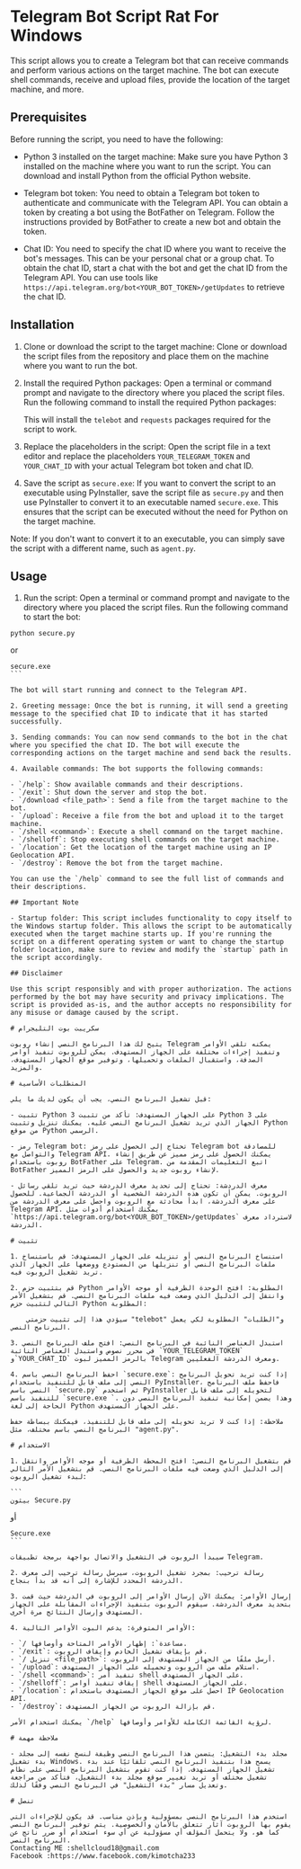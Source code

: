 # Telegram Bot Script Rat For Windows

This script allows you to create a Telegram bot that can receive commands and perform various actions on the target machine. The bot can execute shell commands, receive and upload files, provide the location of the target machine, and more.

## Prerequisites

Before running the script, you need to have the following:

- Python 3 installed on the target machine: Make sure you have Python 3 installed on the machine where you want to run the script. You can download and install Python from the official Python website.

- Telegram bot token: You need to obtain a Telegram bot token to authenticate and communicate with the Telegram API. You can obtain a token by creating a bot using the BotFather on Telegram. Follow the instructions provided by BotFather to create a new bot and obtain the token.

- Chat ID: You need to specify the chat ID where you want to receive the bot's messages. This can be your personal chat or a group chat. To obtain the chat ID, start a chat with the bot and get the chat ID from the Telegram API. You can use tools like `https://api.telegram.org/bot<YOUR_BOT_TOKEN>/getUpdates` to retrieve the chat ID.

## Installation

1. Clone or download the script to the target machine: Clone or download the script files from the repository and place them on the machine where you want to run the bot.

2. Install the required Python packages: Open a terminal or command prompt and navigate to the directory where you placed the script files. Run the following command to install the required Python packages:

   This will install the `telebot` and `requests` packages required for the script to work.

3. Replace the placeholders in the script: Open the script file in a text editor and replace the placeholders `YOUR_TELEGRAM_TOKEN` and `YOUR_CHAT_ID` with your actual Telegram bot token and chat ID.

4. Save the script as `secure.exe`: If you want to convert the script to an executable using PyInstaller, save the script file as `secure.py` and then use PyInstaller to convert it to an executable named `secure.exe`. This ensures that the script can be executed without the need for Python on the target machine.

Note: If you don't want to convert it to an executable, you can simply save the script with a different name, such as `agent.py`.

## Usage

1. Run the script: Open a terminal or command prompt and navigate to the directory where you placed the script files. Run the following command to start the bot:

```
python secure.py
````

or

````
secure.exe
```

The bot will start running and connect to the Telegram API.

2. Greeting message: Once the bot is running, it will send a greeting message to the specified chat ID to indicate that it has started successfully.

3. Sending commands: You can now send commands to the bot in the chat where you specified the chat ID. The bot will execute the corresponding actions on the target machine and send back the results.

4. Available commands: The bot supports the following commands:

- `/help`: Show available commands and their descriptions.
- `/exit`: Shut down the server and stop the bot.
- `/download <file_path>`: Send a file from the target machine to the bot.
- `/upload`: Receive a file from the bot and upload it to the target machine.
- `/shell <command>`: Execute a shell command on the target machine.
- `/shelloff`: Stop executing shell commands on the target machine.
- `/location`: Get the location of the target machine using an IP Geolocation API.
- `/destroy`: Remove the bot from the target machine.

You can use the `/help` command to see the full list of commands and their descriptions.

## Important Note

- Startup folder: This script includes functionality to copy itself to the Windows startup folder. This allows the script to be automatically executed when the target machine starts up. If you're running the script on a different operating system or want to change the startup folder location, make sure to review and modify the `startup` path in the script accordingly.

## Disclaimer

Use this script responsibly and with proper authorization. The actions performed by the bot may have security and privacy implications. The script is provided as-is, and the author accepts no responsibility for any misuse or damage caused by the script.

# سكريبت بوت التليجرام

يتيح لك هذا البرنامج النصي إنشاء روبوت Telegram يمكنه تلقي الأوامر وتنفيذ إجراءات مختلفة على الجهاز المستهدف. يمكن للروبوت تنفيذ أوامر الصدفة، واستقبال الملفات وتحميلها، وتوفير موقع الجهاز المستهدف، والمزيد.

# المتطلبات الأساسية

قبل تشغيل البرنامج النصي، يجب أن يكون لديك ما يلي:

- تثبيت Python 3 على الجهاز المستهدف: تأكد من تثبيت Python 3 على الجهاز الذي تريد تشغيل البرنامج النصي عليه. يمكنك تنزيل وتثبيت Python من موقع Python الرسمي.

- رمز Telegram bot: تحتاج إلى الحصول على رمز Telegram bot للمصادقة والتواصل مع Telegram API. يمكنك الحصول على رمز مميز عن طريق إنشاء روبوت باستخدام BotFather على Telegram. اتبع التعليمات المقدمة من BotFather لإنشاء روبوت جديد والحصول على الرمز المميز.

- معرف الدردشة: تحتاج إلى تحديد معرف الدردشة حيث تريد تلقي رسائل الروبوت. يمكن أن تكون هذه الدردشة الشخصية أو الدردشة الجماعية. للحصول على معرف الدردشة، ابدأ محادثة مع الروبوت واحصل على معرف الدردشة من Telegram API. يمكنك استخدام أدوات مثل `https://api.telegram.org/bot<YOUR_BOT_TOKEN>/getUpdates` لاسترداد معرف الدردشة.

# تثبيت

1. استنساخ البرنامج النصي أو تنزيله على الجهاز المستهدف: قم باستنساخ ملفات البرنامج النصي أو تنزيلها من المستودع ووضعها على الجهاز الذي تريد تشغيل الروبوت فيه.

2. قم بتثبيت حزم Python المطلوبة: افتح الوحدة الطرفية أو موجه الأوامر وانتقل إلى الدليل الذي وضعت فيه ملفات البرنامج النصي. قم بتشغيل الأمر التالي لتثبيت حزم Python المطلوبة:

    سيؤدي هذا إلى تثبيت حزمتي "telebot" و"الطلبات" المطلوبة لكي يعمل البرنامج النصي.

3. استبدل العناصر النائبة في البرنامج النصي: افتح ملف البرنامج النصي في محرر نصوص واستبدل العناصر النائبة `YOUR_TELEGRAM_TOKEN` و`YOUR_CHAT_ID` بالرمز المميز لبوت Telegram ومعرف الدردشة الفعليين.

4. احفظ البرنامج النصي باسم `secure.exe`: إذا كنت تريد تحويل البرنامج النصي إلى ملف قابل للتنفيذ باستخدام PyInstaller، فاحفظ ملف البرنامج النصي باسم `secure.py` ثم استخدم PyInstaller لتحويله إلى ملف قابل للتنفيذ باسم `secure.exe `. وهذا يضمن إمكانية تنفيذ البرنامج النصي دون الحاجة إلى لغة Python على الجهاز المستهدف.

ملاحظة: إذا كنت لا تريد تحويله إلى ملف قابل للتنفيذ، فيمكنك ببساطة حفظ البرنامج النصي باسم مختلف، مثل "agent.py".

# الاستخدام

1. قم بتشغيل البرنامج النصي: افتح المحطة الطرفية أو موجه الأوامر وانتقل إلى الدليل الذي وضعت فيه ملفات البرنامج النصي. قم بتشغيل الأمر التالي لبدء تشغيل الروبوت:

```
بيثون Secure.py
````

أو

````
Secure.exe
```

سيبدأ الروبوت في التشغيل والاتصال بواجهة برمجة تطبيقات Telegram.

2. رسالة ترحيب: بمجرد تشغيل الروبوت، سيرسل رسالة ترحيب إلى معرف الدردشة المحدد للإشارة إلى أنه قد بدأ بنجاح.

3. إرسال الأوامر: يمكنك الآن إرسال الأوامر إلى الروبوت في الدردشة حيث قمت بتحديد معرف الدردشة. سيقوم الروبوت بتنفيذ الإجراءات المقابلة على الجهاز المستهدف وإرسال النتائج مرة أخرى.

4. الأوامر المتوفرة: يدعم البوت الأوامر التالية:

- `/ مساعدة`: إظهار الأوامر المتاحة وأوصافها.
- `/exit`: قم بإيقاف تشغيل الخادم وإيقاف الروبوت.
- `/ تنزيل <file_path>`: أرسل ملفًا من الجهاز المستهدف إلى الروبوت.
- `/upload`: استلام ملف من الروبوت وتحميله على الجهاز المستهدف.
- `/shell <command>`: تنفيذ أمر shell على الجهاز المستهدف.
- `/shelloff`: إيقاف تنفيذ أوامر shell على الجهاز المستهدف.
- `/location`: احصل على موقع الجهاز المستهدف باستخدام IP Geolocation API.
- `/destroy`: قم بإزالة الروبوت من الجهاز المستهدف.

يمكنك استخدام الأمر `/help` لرؤية القائمة الكاملة للأوامر وأوصافها.

# ملاحظة مهمة

- مجلد بدء التشغيل: يتضمن هذا البرنامج النصي وظيفة لنسخ نفسه إلى مجلد بدء تشغيل Windows. يسمح هذا بتنفيذ البرنامج النصي تلقائيًا عند بدء تشغيل الجهاز المستهدف. إذا كنت تقوم بتشغيل البرنامج النصي على نظام تشغيل مختلف أو تريد تغيير موقع مجلد بدء التشغيل، فتأكد من مراجعة وتعديل مسار "بدء التشغيل" في البرنامج النصي وفقًا لذلك.

# تنصل

استخدم هذا البرنامج النصي بمسؤولية وبإذن مناسب. قد يكون للإجراءات التي يقوم بها الروبوت آثار تتعلق بالأمان والخصوصية. يتم توفير البرنامج النصي كما هو، ولا يتحمل المؤلف أي مسؤولية عن أي سوء استخدام أو ضرر ناتج عن البرنامج النصي.
Contacting ME :shellcloud18@gmail.com
Facebook :https://www.facebook.com/kimotcha233


